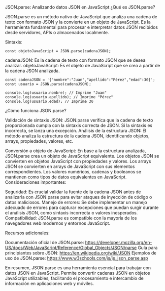 JSON.parse: Analizando datos JSON en JavaScript
¿Qué es JSON.parse?

JSON.parse es un método nativo de JavaScript que analiza una cadena de texto con formato JSON y la convierte en un objeto de JavaScript. Es la herramienta fundamental para procesar e interpretar datos JSON recibidos desde servidores, APIs o almacenados localmente.

Sintaxis:
```
const objetoJavaScript = JSON.parse(cadenaJSON);

```
cadenaJSON: Es la cadena de texto con formato JSON que se desea analizar.
objetoJavaScript: Es el objeto de JavaScript que se crea a partir de la cadena JSON analizada.

```
const cadenaJSON = '{"nombre":"Juan","apellido":"Pérez","edad":30}';
const usuario = JSON.parse(cadenaJSON);

console.log(usuario.nombre); // Imprime "Juan"
console.log(usuario.apellido); // Imprime "Pérez"
console.log(usuario.edad); // Imprime 30

```

¿Cómo funciona JSON.parse?

Validación de sintaxis JSON: JSON.parse verifica que la cadena de texto proporcionada cumpla con la sintaxis correcta de JSON. Si la sintaxis es incorrecta, se lanza una excepción.
Análisis de la estructura JSON: El método analiza la estructura de la cadena JSON, identificando objetos, arrays, propiedades, valores, etc.

Conversión a objeto de JavaScript: En base a la estructura analizada, JSON.parse crea un objeto de JavaScript equivalente.
Los objetos JSON se convierten en objetos JavaScript con propiedades y valores.
Los arrays JSON se convierten en arrays de JavaScript con sus elementos correspondientes.
Los valores numéricos, cadenas y booleanos se mantienen como tipos de datos equivalentes en JavaScript.
Consideraciones importantes:

Seguridad: Es crucial validar la fuente de la cadena JSON antes de analizarla con JSON.parse para evitar ataques de inyección de código o datos maliciosos.
Manejo de errores: Se debe implementar un manejo adecuado de errores para capturar excepciones que puedan surgir durante el análisis JSON, como sintaxis incorrecta o valores inesperados.
Compatibilidad: JSON.parse es compatible con la mayoría de los navegadores web modernos y entornos JavaScript.

Recursos adicionales:

Documentación oficial de JSON.parse: https://developer.mozilla.org/en-US/docs/Web/JavaScript/Reference/Global_Objects/JSON/parse
Guía para principiantes sobre JSON: https://en.wikipedia.org/wiki/JSON
Ejemplos de uso de JSON.parse: https://www.w3schools.com/js/js_json_parse.asp

En resumen, JSON.parse es una herramienta esencial para trabajar con datos JSON en JavaScript. Permite convertir cadenas JSON en objetos JavaScript utilizables, facilitando el procesamiento e intercambio de información en aplicaciones web y móviles.